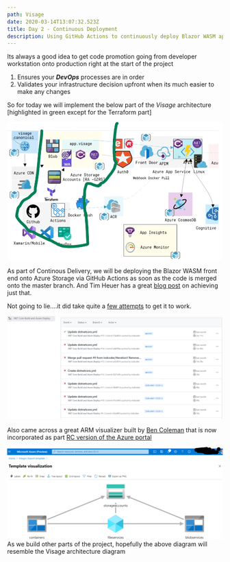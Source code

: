 ```yaml
---
path: Visage
date: 2020-03-14T13:07:32.523Z
title: Day 2 - Continuous Deployment
description: Using GitHub Actions to continuously deploy Blazor WASM app onto Azure Storage
---
```

<!--StartFragment-->

Its always a good idea to get code promotion going from developer workstation onto production right at the start of the project

1. Ensures your ***DevOps*** processes are in order
2. Validates your infrastructure decision upfront when its much easier to make any changes

So for today we will implement the below part of the *Visage* architecture [highlighted in green except for the Terraform part]

![Visage Frontend Deployment](./frontend_deployment.png)

As part of Continous Delivery, we will be deploying the Blazor WASM front end onto Azure Storage via GitHub Actions as soon as the code is merged onto the master branch. And Tim Heuer has a great [blog post](https://timheuer.com/blog/deploy-blazor-app-to-azure-using-github-actions/) on achieving just that.

Not going to lie....it did take quite a [few attempts](https://github.com/indcoder/Visage/actions) to get it to work.

![GitHub Actions run status](./github_actions_run_status.png)

Also came across a great ARM visualizer built by [Ben Coleman](https://twitter.com/BenCodeGeek/status/1248272453509484550) that is now incorporated as part [RC version of the Azure portal](https://rc.portal.azure.com/)

![ARM Visualizer](./arm_visualizer.png)
As we build other parts of the project, hopefully the above diagram will resemble the Visage architecture diagram


<!--EndFragment-->
